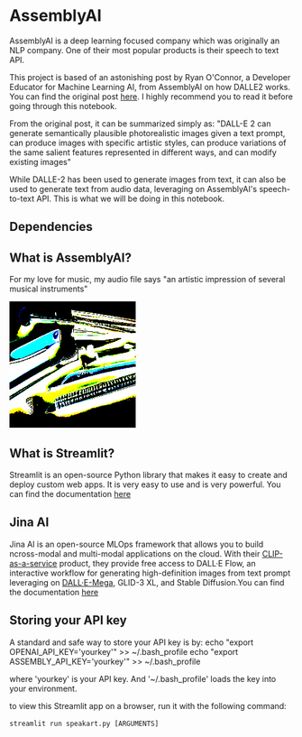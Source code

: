 # AssemblyAI
AssemblyAI is a deep learning focused company which was originally an NLP
company. One of their most popular products is their speech to text API. 

This project is based of an astonishing post by Ryan O'Connor, a Developer Educator for Machine Learning AI, from AssemblyAI on how DALLE2 works. You can find the original post [here](https://www.assemblyai.com/blog/how-dall-e-2-actually-works/). I highly recommend you to read it before going through this notebook.

From the original post, it can be summarized simply as: "DALL-E 2 can generate semantically plausible photorealistic images given a text prompt, can produce images with specific artistic styles, can produce variations of the same salient features represented in different ways, and can modify existing images"

While DALLE-2 has been used to generate images from text, it can also be used to generate text from audio data, leveraging on AssemblyAI's speech-to-text API. This is what we will be doing in this notebook.

## Dependencies
## What is AssemblyAI?
For my love for music, my audio file says "an artistic impression of several musical instruments"

![image info](./image.png)

## What is Streamlit?
Streamlit is an open-source Python library that makes it easy to create and deploy custom web apps. It is very easy to use and is very powerful. You can find the documentation [here](https://docs.streamlit.io/en/stable/)

## Jina AI
Jina AI is an open-source MLOps framework that allows you to build ncross-modal and multi-modal applications on the cloud. With their [CLIP-as-a-service](https://clip-as-service.jina.ai/) product, they provide free access to DALL·E Flow, an interactive workflow for generating high-definition images from text prompt leveraging on [DALL·E-Mega](https://github.com/borisdayma/dalle-mini), GLID-3 XL, and Stable Diffusion.You can find the documentation [here](https://github.com/jina-ai/dalle-flow/)

## Storing your API key
A standard and safe way to store your API key is by:
echo "export OPENAI_API_KEY='yourkey'" >> ~/.bash_profile
echo "export ASSEMBLY_API_KEY='yourkey'" >> ~/.bash_profile

where 'yourkey' is your API key. And '~/.bash_profile' loads the key into your environment.

to view this Streamlit app on a browser, run it with the following
  command:

    streamlit run speakart.py [ARGUMENTS]